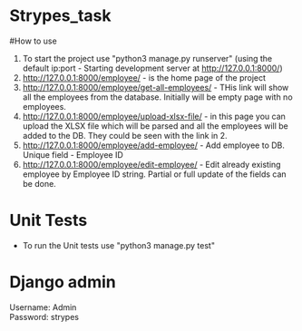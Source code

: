 # Strypes_task

#How to use
1. To start the project use "python3 manage.py runserver" (using the default ip:port - Starting development server at http://127.0.0.1:8000/)
2. http://127.0.0.1:8000/employee/  - is the home page of the project
3. http://127.0.0.1:8000/employee/get-all-employees/  - THis link will show all the employees from the database. 
Initially  will be empty page with no employees.
4. http://127.0.0.1:8000/employee/upload-xlsx-file/  - in this page you can upload the XLSX file which will be parsed 
and all the employees will be added to the DB. They could be seen with the link in 2.
5. http://127.0.0.1:8000/employee/add-employee/  -  Add employee to DB. Unique field - Employee ID
6. http://127.0.0.1:8000/employee/edit-employee/  -  Edit already existing employee by Employee ID string. 
Partial or full update of the fields can be done. 


# Unit Tests
- To run the Unit tests use "python3 manage.py test"

# Django admin
Username: Admin  
Password: strypes

